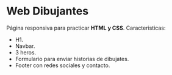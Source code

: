 # Web Dibujantes
Página responsiva para practicar **HTML y CSS**.
Caracteristicas:
- H1.
- Navbar.
- 3 heros.
- Formulario para enviar historias de dibujates.
- Footer con redes sociales y contacto.
